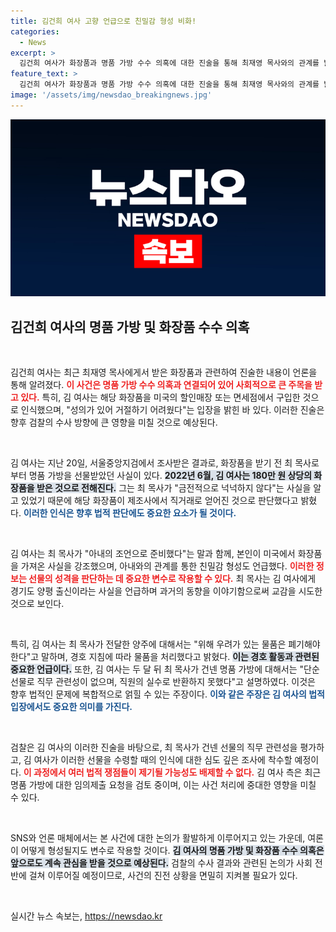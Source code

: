 ```yaml
---
title: 김건희 여사 고향 언급으로 친밀감 형성 비화!
categories:
  - News
excerpt: >
  김건희 여사가 화장품과 명품 가방 수수 의혹에 대한 진술을 통해 최재영 목사와의 관계를 밝혔다. 미국에서 할인매장에서 산 것이라 생각했다는 그녀의 해명과 함께, 선물의 직무 관련성을 두고 검찰 조사에 이목이 쏠리고 있다.
feature_text: >
  김건희 여사가 화장품과 명품 가방 수수 의혹에 대한 진술을 통해 최재영 목사와의 관계를 밝혔다. 미국에서 할인매장에서 산 것이라 생각했다는 그녀의 해명과 함께, 선물의 직무 관련성을 두고 검찰 조사에 이목이 쏠리고 있다.
image: '/assets/img/newsdao_breakingnews.jpg'
---
```


<p><img src="/assets/img/newsdao_breakingnews.jpg" alt="pcversion 속보" /></p>

<h2 data-ke-size="size26">김건희 여사의 명품 가방 및 화장품 수수 의혹</h2>

<p data-ke-size="size16">&nbsp;</p>

<p>김건희 여사는 최근 최재영 목사에게서 받은 화장품과 관련하여 진술한 내용이 언론을 통해 알려졌다. <b><span style="color: #ee2323;">이 사건은 명품 가방 수수 의혹과 연결되어 있어 사회적으로 큰 주목을 받고 있다.</span></b> 특히, 김 여사는 해당 화장품을 미국의 할인매장 또는 면세점에서 구입한 것으로 인식했으며, "성의가 있어 거절하기 어려웠다"는 입장을 밝힌 바 있다. 이러한 진술은 향후 검찰의 수사 방향에 큰 영향을 미칠 것으로 예상된다.</p>

<p data-ke-size="size16">&nbsp;</p>

<p>김 여사는 지난 20일, 서울중앙지검에서 조사받은 결과로, 화장품을 받기 전 최 목사로부터 명품 가방을 선물받았던 사실이 있다. <b><span style="background-color: #21538527;">2022년 6월, 김 여사는 180만 원 상당의 화장품을 받은 것으로 전해진다.</span></b> 그는 최 목사가 "금전적으로 넉넉하지 않다"는 사실을 알고 있었기 때문에 해당 화장품이 제조사에서 직거래로 얻어진 것으로 판단했다고 밝혔다. <b><span style="color: #1a5490;">이러한 인식은 향후 법적 판단에도 중요한 요소가 될 것이다.</span></b></p>

<p data-ke-size="size16">&nbsp;</p>

<p>김 여사는 최 목사가 "아내의 조언으로 준비했다"는 말과 함께, 본인이 미국에서 화장품을 가져온 사실을 강조했으며, 아내와의 관계를 통한 친밀감 형성도 언급했다. <b><span style="color: #ee2323;">이러한 정보는 선물의 성격을 판단하는 데 중요한 변수로 작용할 수 있다.</span></b> 최 목사는 김 여사에게 경기도 양평 출신이라는 사실을 언급하며 과거의 동향을 이야기함으로써 교감을 시도한 것으로 보인다.</p>

<p data-ke-size="size16">&nbsp;</p>

<p>특히, 김 여사는 최 목사가 전달한 양주에 대해서는 "위해 우려가 있는 물품은 폐기해야 한다"고 말하며, 경호 지침에 따라 물품을 처리했다고 밝혔다. <b><span style="background-color: #21538527;">이는 경호 활동과 관련된 중요한 언급이다.</span></b> 또한, 김 여사는 두 달 뒤 최 목사가 건넨 명품 가방에 대해서는 "단순 선물로 직무 관련성이 없으며, 직원의 실수로 반환하지 못했다"고 설명하였다. 이것은 향후 법적인 문제에 복합적으로 얽힐 수 있는 주장이다. <b><span style="color: #1a5490;">이와 같은 주장은 김 여사의 법적 입장에서도 중요한 의미를 가진다.</span></b></p>

<p data-ke-size="size16">&nbsp;</p>

<p>검찰은 김 여사의 이러한 진술을 바탕으로, 최 목사가 건넨 선물의 직무 관련성을 평가하고, 김 여사가 이러한 선물을 수령할 때의 인식에 대한 심도 깊은 조사에 착수할 예정이다. <b><span style="color: #ee2323;">이 과정에서 여러 법적 쟁점들이 제기될 가능성도 배제할 수 없다.</span></b> 김 여사 측은 최근 명품 가방에 대한 임의제출 요청을 검토 중이며, 이는 사건 처리에 중대한 영향을 미칠 수 있다.</p>

<p data-ke-size="size16">&nbsp;</p>

<p>SNS와 언론 매체에서는 본 사건에 대한 논의가 활발하게 이루어지고 있는 가운데, 여론이 어떻게 형성될지도 변수로 작용할 것이다. <b><span style="background-color: #21538527;">김 여사의 명품 가방 및 화장품 수수 의혹은 앞으로도 계속 관심을 받을 것으로 예상된다.</span></b> 검찰의 수사 결과와 관련된 논의가 사회 전반에 걸쳐 이루어질 예정이므로, 사건의 진전 상황을 면밀히 지켜볼 필요가 있다.</p>

<p data-ke-size="size16">&nbsp;</p>
실시간 뉴스 속보는, <a href="https://newsdao.kr" rel="dofollow">https://newsdao.kr</a>


